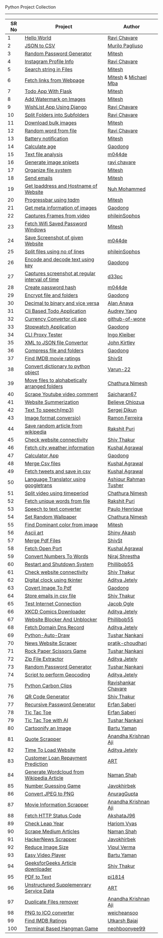 Python Project Collection

<hr>

| SR No | Project                                                                                                                                                                               | Author                                                                                                      |
| ----- | ------------------------------------------------------------------------------------------------------------------------------------------------------------------------------------- | ----------------------------------------------------------------------------------------------------------- |
| 1     | [Hello World](https://github.com/chavarera/python-mini-projects/tree/master/projects/Hello)                                                                                           | [Ravi Chavare](https://github.com/chavarera)                                                                |
| 2     | [JSON to CSV](https://github.com/chavarera/python-mini-projects/tree/master/projects/Convert_JSON_to_CSV)                                                                             | [Murilo Pagliuso](https://github.com/DarkCeptor44)                                                          |
| 3     | [Random Password Generator](https://github.com/chavarera/python-mini-projects/tree/master/projects/Random_password_generator)                                                         | [Mitesh](https://github.com/Mitesh2499)                                                                     |
| 4     | [Instagram Profile Info](https://github.com/chavarera/python-mini-projects/tree/master/projects/Instagram_profile)                                                                    | [Ravi Chavare](https://github.com/chavarera)                                                                |
| 5     | [Search string in Files](https://github.com/chavarera/python-mini-projects/tree/master/projects/String_search_from_multiple_files)                                                    | [Mitesh](https://github.com/Mitesh2499)                                                                     |
| 6     | [Fetch links from Webpage](https://github.com/chavarera/python-mini-projects/tree/master/projects/All_links_from_given_webpage)                                                       | [Mitesh](https://github.com/Mitesh2499) & [Michael Mba](https://github.com/mikeysan)                        |
| 7     | [Todo App With Flask](https://github.com/chavarera/python-mini-projects/tree/master/projects/Todo_app)                                                                                | [Mitesh](https://github.com/Mitesh2499)                                                                     |
| 8     | [Add Watermark on Images](https://github.com/chavarera/python-mini-projects/tree/master/projects/Image_watermark)                                                                     | [Mitesh](https://github.com/Mitesh2499)                                                                     |
| 9     | [WishList App Using Django](https://github.com/chavarera/python-mini-projects/tree/master/projects/WishList)                                                                          | [Ravi Chavare](https://github.com/chavarera)                                                                |
| 10    | [Split Folders into Subfolders](https://github.com/chavarera/python-mini-projects/tree/master/projects/Split_folder_into_subfolders)                                                  | [Ravi Chavare](https://github.com/chavarera)                                                                |
| 11    | [Download bulk images](https://github.com/chavarera/python-mini-projects/tree/master/projects/Download_images_from_website)                                                           | [Mitesh](https://github.com/Mitesh2499)                                                                     |
| 12    | [Random word from file](https://github.com/chavarera/python-mini-projects/tree/master/projects/Random_word_from_list)                                                                 | [Ravi Chavare](https://github.com/chavarera)                                                                |
| 13    | [Battery notification](https://github.com/chavarera/python-mini-projects/tree/master/projects/Battery_notification)                                                                   | [Mitesh](https://github.com/Mitesh2499)                                                                     |
| 14    | [Calculate age](https://github.com/chavarera/python-mini-projects/tree/master/projects/Calculate_age)                                                                                 | [Gaodong](https://github.com/xlgd)                                                                          |
| 15    | [Text file analysis](https://github.com/chavarera/python-mini-projects/tree/master/projects/Textfile_analysis)                                                                        | [m044de](https://github.com/m044de/)                                                                        |
| 16    | [Generate image snipets](https://github.com/chavarera/python-mini-projects/tree/master/projects/Py_carbon_clips)                                                                      | [ravi chavare](https://github.com/chavarera/)                                                               |
| 17    | [Organize file system](https://github.com/chavarera/python-mini-projects/tree/master/projects/Organized_download_folder_with_different_categories)                                    | [Mitesh](https://github.com/Mitesh2499)                                                                     |
| 18    | [Send emails](https://github.com/chavarera/python-mini-projects/tree/master/projects/Send_email_from_csv)                                                                             | [Mitesh](https://github.com/Mitesh2499)                                                                     |
| 19    | [Get Ipaddress and Hostname of Website](https://github.com/chavarera/python-mini-projects/tree/master/projects/Find_out_hostname_and_ip_address)                                      | [Nuh Mohammed](https://github.com/NuhMohammed)                                                              |
| 20    | [Progressbar using tqdm](https://github.com/chavarera/python-mini-projects/tree/master/projects/Terminal_progress_bar_with_images_resizing)                                           | [Mitesh](https://github.com/Mitesh2499)                                                                     |
| 21    | [Get meta information of images](https://github.com/chavarera/python-mini-projects/tree/master/projects/Get_meta_information_of_images)                                               | [Gaodong](https://github.com/xlgd)                                                                          |
| 22    | [Captures Frames from video](https://github.com/chavarera/python-mini-projects/tree/master/projects/Capture_Video_Frames)                                                             | [phileinSophos](https://github.com/phileinSophos/)                                                          |
| 23    | [Fetch Wifi Saved Password Windows](https://github.com/chavarera/python-mini-projects/tree/master/projects/Get_wifi_password)                                                         | [Mitesh](https://github.com/Mitesh2499)                                                                     |
| 24    | [Save Screenshot of given Website](https://github.com/chavarera/python-mini-projects/tree/master/projects/Snapshot_of_given_website)                                                  | [m044de](https://github.com/m044de/)                                                                        |
| 25    | [Split files using no of lines](https://github.com/chavarera/python-mini-projects/tree/master/projects/Split_File)                                                                    | [phileinSophos](https://github.com/phileinSophos/)                                                          |
| 26    | [Encode and decode text using key](https://github.com/chavarera/python-mini-projects/tree/master/projects/Create_script_to_encode_and_decode_text)                                    | [Gaodong](https://github.com/xlgd)                                                                          |
| 27    | [Captures screenshot at regular interval of time](https://github.com/chavarera/python-mini-projects/tree/master/projects/capture_screenshot)                                          | [d33pc](https://github.com/d33pc/)                                                                          |
| 28    | [Create password hash](https://github.com/chavarera/python-mini-projects/tree/master/projects/Hashing_passwords)                                                                      | [m044de](https://github.com/m044de/)                                                                        |
| 29    | [Encrypt file and folders](https://github.com/chavarera/python-mini-projects/tree/master/projects/Create_a_script_to_encrypt_files_and_folder)                                        | [Gaodong](https://github.com/xlgd)                                                                          |
| 30    | [Decimal to binary and vice versa](https://github.com/chavarera/python-mini-projects/tree/master/projects/Decimal_to_binary_convertor_and_vice_versa)                                 | [Alan Anaya](https://github.com/alananayaa/)                                                                |
| 31    | [Cli Based Todo Application](https://github.com/chavarera/python-mini-projects/tree/master/projects/Cli_todo)                                                                         | [Audrey Yang](https://github.com/audrey-yang)                                                               |
| 32    | [Currency Convertor cli app](https://github.com/chavarera/python-mini-projects/tree/master/projects/Currency_converter)                                                               | [github-of-wone](https://github.com/github-of-wone/)                                                        |
| 33    | [Stopwatch Application](https://github.com/chavarera/python-mini-projects/tree/master/projects/Create_a_simple_stopwatch)                                                             | [Gaodong](https://github.com/xlgd)                                                                          |
| 34    | [CLI Proxy Tester](https://github.com/chavarera/python-mini-projects/tree/master/projects/cli_proxy_tester)                                                                           | [Ingo Kleiber](https://github.com/IngoKl)                                                                   |
| 35    | [XML to JSON file Convertor](https://github.com/chavarera/python-mini-projects/tree/master/projects/Convert_XML_to_JSON)                                                              | [John Kirtley](https://github.com/johnkirtley)                                                              |
| 36    | [Compress file and folders](https://github.com/chavarera/python-mini-projects/tree/master/projects/Write_script_to_compress_folder_and_files)                                         | [Gaodong](https://github.com/xlgd)                                                                          |
| 37    | [Find IMDB movie ratings](https://github.com/chavarera/python-mini-projects/tree/master/projects/Find_imdb_rating)                                                                    | [ShivSt](https://github.com/ShivSt)                                                                         |
| 38    | [Convert dictionary to python object](https://github.com/chavarera/python-mini-projects/tree/master/projects/convert_dictionary_to_python_object)                                     | [Varun-22](https://github.com/Varun-22)                                                                     |
| 39    | [Move files to alphabetically arranged folders](https://github.com/chavarera/python-mini-projects/tree/master/projects/Write_script_to_move_files_into_alphabetically_ordered_folder) | [Chathura Nimesh](https://github.com/kana800/)                                                              |
| 40    | [Scrape Youtube video comment](https://github.com/chavarera/python-mini-projects/tree/master/projects/Web_scraping_a_youtube_comment)                                                 | [Saicharan67](https://github.com/Saicharan67)                                                               |
| 41    | [Website Summerization](https://github.com/chavarera/python-mini-projects/tree/master/projects/Web_page_summation)                                                                    | [Believe Ohiozua](https://github.com/believeohiozua)                                                        |
| 42    | [Text To speech(mp3)](https://github.com/chavarera/python-mini-projects/tree/master/projects/Text_to_speech)                                                                          | [Sergej Dikun](https://github.com/Serhazor)                                                                 |
| 43    | [Image format conversio)](https://github.com/chavarera/python-mini-projects/tree/master/projects/convert_Imgs)                                                                        | [Ramon Ferreira](https://github.com/ramonfsk)                                                               |
| 44    | [Save random article from wikipedia](https://github.com/chavarera/python-mini-projects/tree/master/projects/Random_Wikipedia_Article)                                                 | [Rakshit Puri](https://github.com/skate1512)                                                                |
| 45    | [Check website connectivity](https://github.com/chavarera/python-mini-projects/tree/master/projects/Check_website_connectivity)                                                       | [Shiv Thakur](https://github.com/ShivSt)                                                                    |
| 46    | [Fetch city weather information](https://github.com/chavarera/python-mini-projects/tree/master/projects/Fetch_current_weather)                                                        | [Kushal Agrawal](https://github.com/kushal98)                                                               |
| 47    | [Calculator App](https://github.com/chavarera/python-mini-projects/tree/master/projects/Create_calculator_app)                                                                        | [Gaodong](https://github.com/xlgd)                                                                          |
| 48    | [Merge Csv files](https://github.com/chavarera/python-mini-projects/tree/master/projects/Merge_csv_files)                                                                             | [Kushal Agrawal](https://github.com/kushal98)                                                               |
| 49    | [Fetch tweets and save in csv](https://github.com/chavarera/python-mini-projects/tree/master/projects/Fetch_and_store_tweets)                                                         | [Kushal Agrawal](https://github.com/kushal98)                                                               |
| 50    | [Language Translator using googletrans](https://github.com/chavarera/python-mini-projects/tree/master/projects/Language_translator)                                                   | [Ashiqur Rahman Tusher](https://github.com/ashikurt77)                                                      |
| 51    | [Split video using timeperiod](https://github.com/chavarera/python-mini-projects/tree/master/projects/Split_a_video_file_by_given_time_period)                                        | [Chathura Nimesh](https://github.com/kana800/)                                                              |
| 52    | [Fetch unique words from file](https://github.com/chavarera/python-mini-projects/tree/master/projects/Unique_words_in_a_file)                                                         | [Rakshit Puri](https://github.com/skate1512)                                                                |
| 53    | [Speech to text converter](https://github.com/chavarera/python-mini-projects/tree/master/projects/Speech_to_text)                                                                     | [Paulo Henrique](https://github.com/chavarera/python-mini-projects/tree/master/projects/Speech%20to%20text) |
| 54    | [Set Random Wallpaper](https://github.com/chavarera/python-mini-projects/tree/master/projects/Write_a_script_to_download_a_random_image_from_unsplash_and_set_it_as_wallpaper)        | [Chathura Nimesh](https://github.com/kana800/)                                                              |
| 55    | [Find Dominant color from image](https://github.com/chavarera/python-mini-projects/tree/master/projects/Dominant_color)                                                               | [Mitesh](https://github.com/Mitesh2499)                                                                     |
| 56    | [Ascii art](https://github.com/chavarera/python-mini-projects/tree/master/projects/Ascii_art)                                                                                         | [Shiny Akash](https://github.com/Shiny-Akash)                                                               |
| 57    | [Merge Pdf Files](https://github.com/chavarera/python-mini-projects/tree/master/projects/Merge_pdfs)                                                                                  | [ShivSt](https://github.com/ShivSt)                                                                         |
| 58    | [Fetch Open Port](https://github.com/chavarera/python-mini-projects/tree/master/projects/Fetch_open_ports)                                                                            | [Kushal Agrawal](https://github.com/kushal98)                                                               |
| 59    | [Convert Numbers To Words](https://github.com/chavarera/python-mini-projects/tree/master/projects/Convert_numbers_to_word)                                                            | [Niraj Shrestha](https://github.com/CrestNiraj12)                                                           |
| 60    | [Restart and Shutdown System](https://github.com/chavarera/python-mini-projects/tree/master/projects/Shutdown_or_restart_your_device)                                                 | [Phillibob55](https://github.com/Phillibob55)                                                               |
| 61    | [Check website connectivity](https://github.com/chavarera/python-mini-projects/tree/master/projects/Check_website_connectivity)                                                       | [Shiv Thakur](https://github.com/ShivSt)                                                                    |
| 62    | [Digital clock using tkinter](https://github.com/chavarera/python-mini-projects/tree/master/projects/Digital_clock)                                                                   | [Aditya Jetely](https://github.com/adityaj7)                                                                |
| 63    | [Covert Image To Pdf](https://github.com/chavarera/python-mini-projects/tree/master/projects/Convert_a_image_to_pdf)                                                                  | [Gaodong](https://github.com/xlgd)                                                                          |
| 64    | [Store emails in csv file](https://github.com/chavarera/python-mini-projects/tree/master/projects/Store_emails_in_csv)                                                                | [Shiv Thakur](https://github.com/ShivSt)                                                                    |
| 65    | [Test Internet Connection](https://github.com/chavarera/python-mini-projects/tree/master/projects/Internet_connection_check)                                                          | [Jacob Ogle](https://github.com/Jakeogle94)                                                                 |
| 66    | [XKCD Comics Downloader](https://github.com/chavarera/python-mini-projects/tree/master/projects/XKCD_downloader)                                                                      | [Aditya Jetely](https://github.com/AdityaJ7)                                                                |
| 67    | [Website Blocker And Unblocker](https://github.com/chavarera/python-mini-projects/tree/master/projects/Website_blocker)                                                               | [Phillibob55](https://github.com/Phillibob55)                                                               |
| 68    | [Fetch Domain Dns Record ](https://github.com/chavarera/python-mini-projects/tree/master/projects/Dns_record)                                                                         | [Aditya Jetely](https://github.com/AdityaJ7)                                                                |
| 69    | [Python-Auto-Draw](https://github.com/chavarera/python-mini-projects/tree/master/projects/Python_auto_draw)                                                                           | [Tushar Nankani](https://github.com/tusharnankani)                                                          |
| 70    | [News Website Scraper](https://github.com/chavarera/python-mini-projects/tree/master/projects/News_website_scraper)                                                                   | [pratik-choudhari](https://github.com/pratik-choudhari)                                                     |
| 71    | [Rock Paper Scissors Game](https://github.com/chavarera/python-mini-projects/tree/master/projects/RockPaperScissors_Game)                                                             | [Tushar Nankani](https://github.com/tusharnankani)                                                          |
| 72    | [Zip File Extractor](https://github.com/chavarera/python-mini-projects/tree/master/projects/Extract_zip_files)                                                                        | [Aditya Jetely](https://github.com/AdityaJ7)                                                                |
| 73    | [Random Password Generator](https://github.com/chavarera/python-mini-projects/blob/master/projects/Random_password_generator)                                                         | [Tushar Nankani](https://github.com/tusharnankani)                                                          |
| 74    | [Script to perform Geocoding](https://github.com/chavarera/python-mini-projects/tree/master/projects/Geocoding)                                                                       | [Aditya Jetely](https://github.com/AdityaJ7)                                                                |
| 75    | [Python Carbon Clips](https://github.com/chavarera/python-mini-projects/tree/master/projects/Py_carbon_clips)                                                                         | [Ravishankar Chavare](https://github.com/chavarera)                                                         |
| 76    | [QR Code Generator](https://github.com/chavarera/python-mini-projects/tree/master/projects/Qr_code_generator)                                                                         | [Shiv Thakur](https://github.com/ShivSt)                                                                    |
| 77    | [Recursive Password Generator](https://github.com/chavarera/python-mini-projects/tree/master/projects/Recursive_password_generator)                                                   | [Erfan Saberi](https://github.com/erfansaberi)                                                              |
| 78    | [Tic Tac Toe](https://github.com/chavarera/python-mini-projects/tree/master/projects/Tic_tac_toe)                                                                                     | [Erfan Saberi](https://github.com/erfansaberi)                                                              |
| 79    | [Tic Tac Toe with AI](https://github.com/chavarera/python-mini-projects/tree/master/projects/Tic_tac_toe_with_ai)                                                                     | [Tushar Nankani](https://github.com/tusharnankani)                                                          |
| 80    | [Cartoonify an Image](https://github.com/chavarera/python-mini-projects/tree/master/projects/Easy_cartoonify)                                                                         | [Bartu Yaman](https://github.com/brtymn)                                                                    |
| 81    | [Quote Scrapper](https://github.com/chavarera/python-mini-projects/tree/master/projects/Scrape_quotes)                                                                                | [Anandha Krishnan Aji](https://github.com/anandhakrishnanaji)                                               |
| 82    | [Time To Load Website](https://github.com/chavarera/python-mini-projects/tree/master/projects/Time_to_load_website)                                                                   | [Aditya Jetely](https://github.com/AdityaJ7)                                                                |
| 83    | [Customer Loan Repayment Prediction](https://github.com/chavarera/python-mini-projects/tree/master/Notebooks/Customer_loan_repayment_problem)                                         | [ART](https://github.com/Tomyzon1728)                                                                       |
| 84    | [Generate Wordcloud from Wikipedia Article](https://github.com/chavarera/python-mini-projects/tree/master/projects/Wikipedia_search_wordcloud)                                        | [Naman Shah](https://github.com/namanshah01)                                                                |
| 85    | [Number Guessing Game](https://github.com/chavarera/python-mini-projects/tree/master/projects/Number_guessing_game)                                                                   | [Javokhirbek](https://github.com/leader2one)                                                                |
| 86    | [Convert JPEG to PNG](https://github.com/chavarera/python-mini-projects/tree/master/projects/Convert_JPEG_to_PNG)                                                                     | [AnuragGupta](https://github.com/AnuragGupta806)                                                            |
| 87    | [Movie Information Scrapper](https://github.com/chavarera/python-mini-projects/tree/master/projects/Movie%20Information%20Scraper)                                                    | [Anandha Krishnan Aji](https://github.com/anandhakrishnanaji)                                               |
| 88    | [Fetch HTTP Status Code](https://github.com/chavarera/python-mini-projects/tree/master/projects/Fetch%20HTTP%20status%20code)                                                         | [AkshataJ96](https://github.com/AkshataJ96)                                                                 |
| 89    | [Check Leap Year](https://github.com/chavarera/python-mini-projects/tree/master/projects/Leap_Year_Checker)                                                                           | [Hariom Vyas](https://github.com/Hariom1509)                                                                |
| 90    | [Scrape Medium Articles](https://github.com/chavarera/python-mini-projects/tree/master/projects/Scraping%20Medium%20Articles)                                                         | [Naman Shah](https://github.com/namanshah01)                                                                |
| 91    | [HackerNews Scrapper](https://github.com/chavarera/python-mini-projects/tree/master/projects/Scrape_Hacker_News)                                                                      | [Javokhirbek](https://github.com/leader2one)                                                                |
| 92    | [Reduce Image Size](https://github.com/chavarera/python-mini-projects/tree/master/projects/Reduce_image_file_size)                                                                    | [Vipul Verma](https://github.com/VIPverma01)                                                                |
| 93    | [Easy Video Player](https://github.com/chavarera/python-mini-projects/tree/master/projects/EasyVideoPlayer)                                                                           | [Bartu Yaman](https://github.com/brtymn)                                                                    |
| 94    | [GeeksforGeeks Article downloader](https://github.com/chavarera/python-mini-projects/tree/master/projects/download%20GeeksForGeeks%20articles)                                        | [Shiv Thakur](https://github.com/ShivSt)                                                                    |
| 95    | [PDF to Text](https://github.com/chavarera/python-mini-projects/tree/master/projects/convert%20pdf%20to%20text)                                                                       | [pi1814](https://github.com/pi1814)                                                                         |
| 96    | [Unstructured Supplemenrary Service Data](https://github.com/chavarera/python-mini-projects/tree/master/projects/Unstructured%20Supplemenrary%20%20Service%20Data)                    | [ART](https://github.com/Tomyzon1728)                                                                       |
| 97    | [Duplicate Files remover](https://github.com/chavarera/python-mini-projects/tree/master/projects/Duplicate%20files%20remover)                                                         | [Anandha Krishnan Aji](https://github.com/anandhakrishnanaji)                                               |
| 98    | [PNG to ICO converter](https://github.com/chavarera/python-mini-projects/tree/master/projects/convert_png_images_to_ico_format)                                                       | [weicheansoo](https://github.com/weicheansoo)                                                               |
| 99    | [Find IMDB Ratings](https://github.com/chavarera/python-mini-projects/tree/master/projects/Find_imdb_rating)                                                                          | [Utkarsh Bajaj](https://github.com/utkarshbajaj)                                                            |
| 100   | [Terminal Based Hangman Game](https://github.com/chavarera/python-mini-projects/tree/master/projects/Terminal_Based_Hangman_Game)                                                     | [neohboonyee99](https://github.com/neohboonyee99)                                                           |
